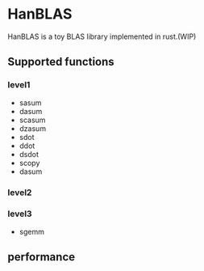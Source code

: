 # HanBLAS

HanBLAS is a toy BLAS library implemented in rust.(WIP)



## Supported functions

### level1
- sasum
- dasum
- scasum
- dzasum
- sdot
- ddot
- dsdot
- scopy
- dasum



### level2



### level3

- sgemm



## performance



